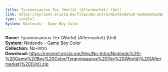 ```yaml
---
title: Tyrannosaurus Tex (World) (Aftermarket) (Unl)
link: https://myrient.erista.me/files/No-Intro/Nintendo%20-%20Game%20Boy%20Color/Tyrannosaurus%20Tex%20(World)%20(Aftermarket)%20(Unl).zip
type: single1
System: Nintendo - Game Boy Color
---
```

<b>Game:</b> Tyrannosaurus Tex (World) (Aftermarket) (Unl)<br>
<b>System:</b> Nintendo - Game Boy Color<br>
<b>Collection:</b> No-Intro<br>
<b>Download:</b> https://myrient.erista.me/files/No-Intro/Nintendo%20-%20Game%20Boy%20Color/Tyrannosaurus%20Tex%20(World)%20(Aftermarket)%20(Unl).zip